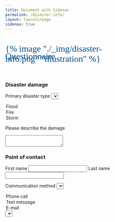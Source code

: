 ```yaml
---
title: Document with Sidenav
permalink: /disaster-info/
layout: layouts/page
sidenav: true
---
```


<h1 style="font-family: Merriweather Web, Georgia, Cambria, Times New Roman, Times, serif; font-weight: normal; color: #005288; width: 400px;">{% image "./_img/disaster-info.png" "illustration" %} <span style="position: relative; bottom: 40px;">Questionnaire</h1>

<h3>Disaster damage</h3>

<label>Primary disaster type</label>
<select>
  <option>Flood</option>
  <option>Fire</option>
  <option>Storm</option>
</select>

<label>Please describe the damage</label>
<textarea></textarea>

<h3>Point of contact</h3>

<label>First name</label>
<input></input>
<label>Last name</label>
<input></input>

<label>Communication method</label>
<select>
  <option>Phone call</option>
  <option>Text message</option>
  <option>E-mail</option>
<select><br>
<input></input>

<form id="results">

<button class="usa-button" action="blog" style="margin: 50px 0 50px 0;">Continue</button>
</form>

<script>
  const queryString = window.location.search;
  const urlParams = new URLSearchParams(queryString);
  const disasterState = urlParams.get('state')
  document.getElementById("results").action = "{{ '/posts/' | url }}"+disasterState;
</script>
